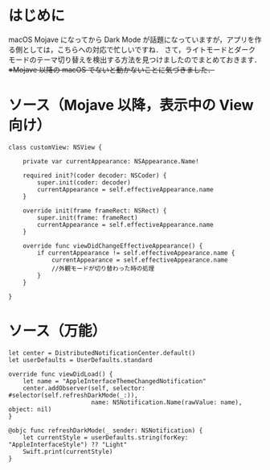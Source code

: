 <!-- title:Swift：macOSでテーマの切り替えを検出する -->

# はじめに

macOS Mojave になってから Dark Mode が話題になっていますが，アプリを作る側としては，こちらへの対応で忙しいですね．
さて，ライトモードとダークモードのテーマ切り替えを検出する方法を見つけましたのでまとめておきます．
~~※Mojave 以降の macOS でないと動かないことに気づきました．~~

# ソース（Mojave 以降，表示中の View 向け）

```swift:NSViewのサブクラス
class customView: NSView {

    private var currentAppearance: NSAppearance.Name!

    required init?(coder decoder: NSCoder) {
        super.init(coder: decoder)
        currentAppearance = self.effectiveAppearance.name
    }

    override init(frame frameRect: NSRect) {
        super.init(frame: frameRect)
        currentAppearance = self.effectiveAppearance.name
    }

    override func viewDidChangeEffectiveAppearance() {
        if currentAppearance != self.effectiveAppearance.name {
            currentAppearance = self.effectiveAppearance.name
            //外観モードが切り替わった時の処理
        }
    }

}
```

# ソース（万能）

```swift:
let center = DistributedNotificationCenter.default()
let userDefaults = UserDefaults.standard

override func viewDidLoad() {
    let name = "AppleInterfaceThemeChangedNotification"
    center.addObserver(self, selector: #selector(self.refreshDarkMode(_:)),
                       name: NSNotification.Name(rawValue: name), object: nil)
}

@objc func refreshDarkMode(_ sender: NSNotification) {
    let currentStyle = userDefaults.string(forKey: "AppleInterfaceStyle") ?? "Light"
    Swift.print(currentStyle)
}
```
